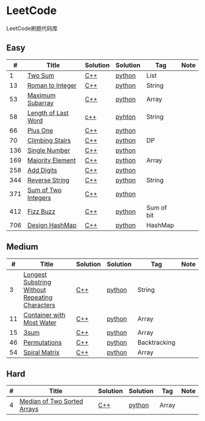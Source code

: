 ﻿# LeetCode
LeetCode刷题代码库
## Easy
|  #  | Title   |  Solution  |Solution| Tag |  Note  | 
|-----|-------- | ---------- | ------ | ----|--------|
|1|[Two Sum][1]|[C++][2]|[python][3]|List|
|13|[Roman to Integer][4]|[C++][5]|[python][6]|String|
|53|[Maximum Subarray][7]|[C++][8]|[python][9]|Array|
|58|[Length of Last Word][10]|[c++][11]|[pyhton][12]|String|
|66|[Plus One][13]|[C++][14]|[python][15]||
|70|[Climbing Stairs][16]|[C++][17]|[python][18]|DP|
|136|[Single Number][19]|[C++][20]|[python][21]||
|169|[Majority Element][22]|[C++][23]|[python][24]|Array|
|258|[Add Digits][25]|[C++][26]|[python][27]||
|344|[Reverse String][28]|[C++][29]|[python][30]|String|
|371|[Sum of Two Integers][31]|[C++][32]|[python][33]||
|412|[Fizz Buzz][34]|[C++][35]|[python][36]|Sum of bit|
|706|[Design HashMap][37]|[C++][38]|[python][39]|HashMap|

## Medium
|  #  | Title      |  Solution  |Solution| Tag |  Note  | 
|-----|------------| ---------- | ------ | ----|--------|
|3|[Longest Substring Without Repeating Characters][40]|[C++][41]|[python][42]|String|
|11|[Container with Most Water][43]|[C++][44]|[python][45]|Array|
|15|[3sum][46]|[C++][47]|[python][48]|Array|
|46|[Permutations][49]|[C++][50]|[python][51]|Backtracking|
|54|[Spiral Matrix][52]|[C++][53]|[python][54]|Array|


## Hard
|  #  | Title      |  Solution  |Solution| Tag |  Note  | 
|-----|------------| ---------- | ------ | ----|--------|
|4|[Median of Two Sorted Arrays][55]|[C++][56]|[python][57]|Array|


  [1]: https://leetcode.com/problems/two-sum/description/
  [2]: ./C++/1/main.cpp
  [3]: ./Python/1.py
  [4]: https://leetcode.com/problems/roman-to-integer/
  [5]: ./C++/13/main.cpp
  [6]: ./Python/13.py
  [7]: https://leetcode.com/problems/maximum-subarray/
  [8]: ./C++/53/main.cpp
  [9]: ./Python/53.py
  [10]: https://leetcode.com/problems/length-of-last-word/
  [11]: ./C++/58/main.cpp
  [12]: ./Python/58.py
  [13]: https://leetcode.com/problems/plus-one/description/
  [14]: ./C++/66/main.cpp
  [15]: ./Python/66.py
  [16]: https://leetcode.com/problems/climbing-stairs/
  [17]: ./C++/70/main.cpp
  [18]: ./Python/70.py
  [19]: https://leetcode.com/problems/single-number/description/
  [20]: ./C++/136/main.cpp
  [21]: ./Python/136.py
  [22]: https://leetcode.com/problems/majority-element/
  [23]: ./C++/169/main.cpp
  [24]: ./Python/169.py
  [25]: https://leetcode.com/problems/add-digits/description/
  [26]: ./C++/258/main.cpp
  [27]: ./Python/258.py
  [28]: https://leetcode.com/problems/reverse-string/description/
  [29]: ./C++/258/main.cpp
  [30]: ./Python/344.py
  [31]: https://leetcode.com/problems/sum-of-two-integers/description/
  [32]: ./C++/371/main.cpp
  [33]: ./Python/371.py
  [34]: https://leetcode.com/problems/fizz-buzz/
  [35]: ./C++/412/main.cpp
  [36]: ./Python/412.py
  [37]: https://leetcode.com/problems/design-hashmap/description/
  [38]: ./C++/706/main.cpp
  [39]: ./Python/706.py
  [40]: https://leetcode.com/problemset/top-interview-questions/
  [41]: ./C++/3/main.cpp
  [42]: ./Python/3.py
  [43]: https://leetcode.com/problems/container-with-most-water/
  [44]: ./C++/11/main.cpp
  [45]: ./Python/11.py
  [46]: https://leetcode.com/problems/3sum/description/
  [47]: ./C++/15/main.cpp
  [48]: ./Python/15.py
  [49]: https://leetcode.com/problems/permutations/
  [50]: ./C++/46/main.cpp
  [51]: ./Python/46.py
  [52]: https://leetcode.com/problems/spiral-matrix/
  [53]: ./C++/54/main.cpp
  [54]: ./Python/54.py
  [55]: https://leetcode.com/problems/median-of-two-sorted-arrays/
  [56]: ./C++/4/main.cpp
  [57]: ./Python/4.py